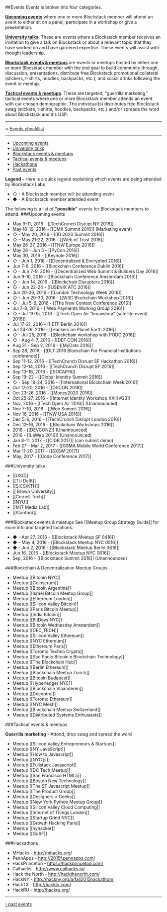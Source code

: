 ##Events
Events is broken into four categories. 

**[Upcoming events](#upcoming-events)** where one or more Blockstack member will attend an event to either sit on a panel, participate in a workshop or give a presentation. 

**[University talks](#university-talks)**. These are events where a Blockstack member receives an invitation to give a talk on Blockstack or about a relevant topic that they have worked on and have garnered expertise. These events will assist with thought leadership.

**[Blockstack events & meetups](#blockstack-events--meetups)** are events or meetups hosted by either one or more Blocsktack member with the end goal to build community through, discussion, presentations, distribute free Blockstack promotional collateral (stickers, t-shirts, hoodies, backpacks, etc.), and social drinks following the event or meetup. 

**[Tactical events & meetups](#tactical-events--meetups)**. These are targeted, "guerrilla marketing," tactical events where one or more Blocsktack member attends an event with our chosen demographic. The individual(s) distributes free Blockstack swag (stickers, t-shirts, hoodies, backpacks, etc.) and/or spreads the word about Blockstack and it's USP.

***
›› [Events checkllist](events-checklist.md)
***

- [Upcoming events](#upcoming-events)
- [University talks](#university-talks)
- [Blockstack events & meetups](#blockstack-events--meetups)
- [Tactical events & meetups](#tactical-events--meetups)
- [Hackathons](#hackathons)
- [Past events](https://github.com/blockstacklabs/marketing/wiki/past-events)

**Legend** - Here is a quick legend explaining which events are being attended by Blockstack Labs
* ◇ - A Blockstack member will be attending event
* ◆ - A Blockstack member attended event

The following is a list of **"possible"** events for Blockstack members to attend.
###Upcoming events
* May 9-11, 2016 - [[TechCrunch Disrupt NY 2016]]
* May 18-19, 2016 - [[CMX Summit 2016]] (Marketing event)
* ◇ - May 20, 2016 - [[ID 2020 Summit 2016]]
* ◇ - May 21-22, 2016 - [[Web of Trust 2016]]
* May 26-27, 2016 - [[TNW Europe 2016]]
* May 28 - Jun 5 - [[PyCon 2016]]
* May 30, 2016 - [[Keynote 2016]]
* ◇ - Jun 1, 2016 - [[Decentralized & Encrypted 2016]]
* Jun 7-8, 2016 - [[Blockchain Conference Dublin 2016]]
* ◇ - Jun 7-9, 2016 - [[Decentralized Web Summit & Builders Day 2016]]
* Jun 9-10, 2016 - [[Blockchain Conference Amsterdam 2016]]
* ◇ - Jun 14, 2016 - [[Blockchain Disruptors 2016]]
* ◇ - Jun 22-24 - [[USENIX ATC 2016]]
* Jun 20-26, 2016 - [[London Technology Week 2016]]
* ◇ - Jun 29-30, 2016 - [[W3C Blockchain Workshop 2016]]
* ◇ - Jul 5-6, 2016 - [[The New Context Conference 2016]]
* Jul 7-8, 2016 - [[Web Payments Working Group 2016]]
* ◇ - Jul 13-15, 2016 - [[Tech Open Air “knowshop” (satellite event) 2016]]
* Jul 17-21, 2016 - [[IETF Berlin 2016]]
* Jul 24-26, 2016 - [[Hackers on Planet Earth 2016]]
* ◇ - Jul 25, 2016 - [[Blockchain workshop with PODC 2016]]
* ◇ - Aug 4-7, 2016 - [[DEF CON 2016]]
* Aug 31 - Sep 2, 2016 - [[MyData 2016]]
* Sep 28, 2016 - [[DLT 2016 Blockchain For Financial Institutions conference]]
* Sep 11-12, 2016 - [[TechCrunch Disrupt SF Hackathon 2016]]
* Sep 12-14, 2016 - [[TechCrunch Disrupt SF 2016]]
* Sep 13–16, 2016 - [[SOCAP16]]
* Sep 19–22 - [[Global Identity Summit 2016]]
* ◇ - Sep 19-24, 2016 - [[International Blockchain Week 2016]]
* Oct 17-20, 2016 - [[OSCON 2016]]
* Oct 23-26, 2016 - [[Money2020 2016]]
* Oct 25-27, 2016 - [[Internet Identity Workshop XXIII #23]]
* Nov, 2016 - [[Tech Open Air 2016]] (Unannounced)
* Nov 7-10, 2016 - [[Web Summit 2016]]
* Nov 16, 2016 - [[TNW USA 2016]]
* Dec 5-6, 2016 - [[TechCrunch Disrupt London 2016]]
* Dec 12–16, 2016 - [[Blockchain Workshops 2016]]
* 2016 - [[DEVCON2]] (Unannounced)
* 2016 - [[LeWeb 2016]] (Unannounced)
* Jan 8-11, 2017 - [[CIDR 2017]] (can submit demo)
* Feb 27 - Mar 2, 2017 - [[GSMA Mobile World Conference 2017]]
* Mar 11-20, 2017 - [[SXSW 2017]]
* May, 2017 - [[Code Conference 2017]]

###University talks
* [[USC]]
* [[TU Delft]]
* [[SICS/KTH]]
* [[ Brown University]]
* [[Cornell Tech]]
* [[NYU]]
* [[MIT Media Lab]]
* [[Stanford]]

###Blockstack events & meetups
See [[Meetup Group Strategy Guide]] for more info and targeted locations.
* ◆ - Apr 27, 2016 - [[Blockstack Meetup SF 0416]]
* ◆ - May 4, 2016 - [[Blockstack Meetup NYC 0516]]
* ◆ - Jun 2, 2016 - [[Blockstack Meetup Berlin 0616]]
* Jun 16, 2016 - [[Blockstack Meetup NYC 0616]]
* Sep, 2016 - [[Blockstack Summit 2016]] (Unannounced)

###Blockchain & Decentralization Meetup Groups
* Meetup [[Bitcoin NYC]]
* Meetup [[Coinscrum]]
* Meetup [[Bitcoin Argentina]]
* Meetup [[Israel Bitcoin Meetup Group]]
* Meetup [[Ethereum London]]
* Meetup [[Silicon Valley Bitcoin]]
* Meetup [[Paris Bitcoin Meetup]]
* Meetup [[India Bitcoin]]
* Meetup [[BitDevs NYC]]
* Meetup [[Bitcoin Wednesday Amsterdam]]
* Meetup [[DEC_TECH]]
* Meetup [[Silicon Valley Ethereum]]
* Meetup [[NYC Ethereum]]
* Meetup [[Ethereum Paris]]
* Meetup [[Toronto Techno Crypto]]
* Meetup [[Sao Paolo Bitcoin e Blockchain Technology]]
* Meetup [[The Blockchain Hub]]
* Meetup [[Berlin Ethereum]]
* Meetup [[Blockchain Meetup Zurich]]
* Meetup [[Bitcoin Budapest]]
* Meetup [[Hyperledger NYC]]
* Meetup [[Blockchain Vlaanderen]]
* Meetup [[Decentral]]
* Meetup [[Toronto Ethereum]]
* Meetup [[NYC Mesh]]
* Meetup [[Blockchain Meetup Switzerland]]
* Meetup [[Distributed Systems Enthusiasts]]

###Tactical events & meetups

**Guerrilla marketing** - Attend, drop swag and spread the word
* Meetup [[Silicon Valley Entrepreneurs & Startups]]
* Meetup [[NY JavaScript]]
* Meetup [[How to Javascript]]
* Meetup [[NYC.js]]
* Meetup [[Fullstack Javascript]]
* Meetup [[DC Tech Meetup]]
* Meetup [[San Francisco HTML5]]
* Meetup [[Boston New Technology]]
* Meetup [[The SF Javascript Meetup]]
* Meetup [[The Product Group]]
* Meetup [[Designers + Geeks]]
* Meetup [[New York Python Meetup Group]]
* Meetup [[Silicon Valley Cloud Computing]]
* Meetup [[Internet of Things London]]
* Meetup [[Startup Grind NYC]]
* Meetup [[Growth Hacking Paris]]
* Meetup [[nyhacker]]
* Meetup [[GoSF]]

###Hackathons
* MHacks - http://mhacks.org/
* PennApps - http://2015f.pennapps.com/
* HackPrinceton - https://hackprinceton.com/
* Calhacks - http://www.calhacks.io/
* Hack the North - http://hackthenorth.com/
* HackNY - http://hackny.org/a/fall2015hackathon/
* HackTX - http://hacktx.com/
* HackRU - http://hackru.org/

***

[› past events](past-events)
